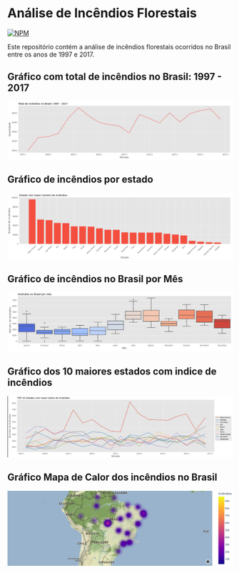 # Análise de Incêndios Florestais

[![NPM](https://img.shields.io/github/license/tvlemes/analise-incendios-florestais)](https://github.com/tvlemes/analise-incendios-florestais/blob/main/LICENSE)


Este repositório contém a análise de incêndios florestais ocorridos no Brasil entre os anos de 1997 e 2017.

## Gráfico com total de incêndios no Brasil: 1997 - 2017
![](/images/total_incendios_brasil.png )

## Gráfico de incêndios por estado
![](/images/estado_maior_indice.png)

## Gráfico de incêndios no Brasil por Mês
![](/images/incendios_brasil.png)

## Gráfico dos 10 maiores estados com indice de incêndios
![](/images/top10.png)

## Gráfico Mapa de Calor dos incêndios no Brasil
![](/images/mapa.png)

